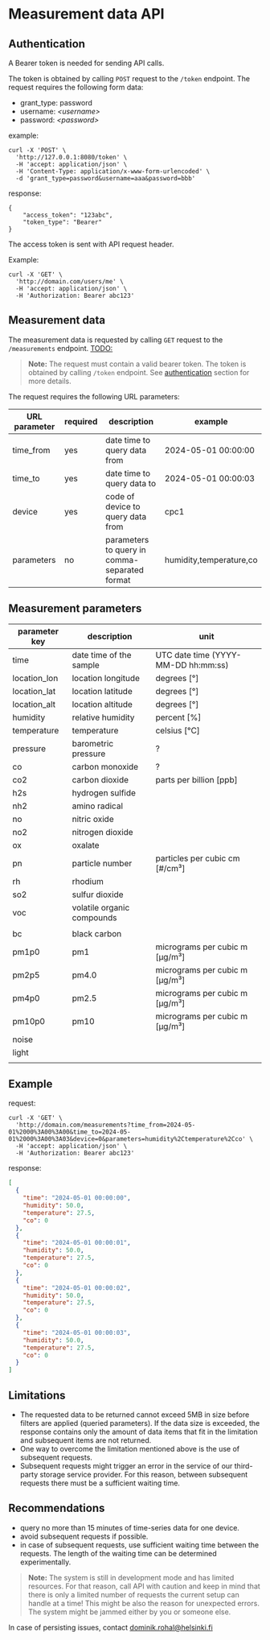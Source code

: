 # Measurement data API
## Authentication
A Bearer token is needed for sending API calls.

The token is obtained by calling `POST` request to the `/token` endpoint.
The request requires the following form data:
- grant_type: password
- username: *_\<username\>_*
- password: *_\<password\>_*

example:
```
curl -X 'POST' \
  'http://127.0.0.1:8080/token' \
  -H 'accept: application/json' \
  -H 'Content-Type: application/x-www-form-urlencoded' \
  -d 'grant_type=password&username=aaa&password=bbb'
```
response:
```
{
    "access_token": "123abc",
    "token_type": "Bearer"
}
```

The access token is sent with API request header. 

Example:
```
curl -X 'GET' \
  'http://domain.com/users/me' \
  -H 'accept: application/json' \
  -H 'Authorization: Bearer abc123'
```

## Measurement data
The measurement data is requested by calling `GET` request to the `/measurements` endpoint. [TODO:](#)

> **Note:** The request must contain a valid bearer token. The token is obtained by calling `/token` endpoint. See [authentication](#authentication) section for more details.

The request requires the following URL parameters:

| URL parameter | required | description                                   | example                 |
|---------------|----------|-----------------------------------------------|-------------------------|
| time_from     | yes      | date time to query data from                  | 2024-05-01 00:00:00     |
| time_to       | yes      | date time to query data to                    | 2024-05-01 00:00:03     |
| device        | yes      | code of device to query data from             | cpc1                    |
| parameters    | no       | parameters to query in comma-separated format | humidity,temperature,co |


## Measurement parameters

| parameter key | description                | unit                                |
|---------------|----------------------------|-------------------------------------|
| time          | date time of the sample    | UTC date time (YYYY-MM-DD hh:mm:ss) |
| location_lon  | location longitude         | degrees \[°]                        |
| location_lat  | location latitude          | degrees \[°]                        |
| location_alt  | location altitude          | degrees \[°]                        |
| humidity      | relative humidity          | percent \[%\]                       |
| temperature   | temperature                | celsius \[°C\]                      |
| pressure      | barometric pressure        | ?                                   |
| co            | carbon monoxide            | ?                                   |
| co2           | carbon dioxide             | parts per billion \[ppb\]           |
| h2s           | hydrogen sulfide           |                                     |
| nh2           | amino radical              |                                     |
| no            | nitric oxide               |                                     |
| no2           | nitrogen dioxide           |                                     |
| ox            | oxalate                    |                                     |
| pn            | particle number            | particles per cubic cm \[#/cm³]     |
| rh            | rhodium                    |                                     |
| so2           | sulfur dioxide             |                                     |
| voc           | volatile organic compounds |                                     |
|               |                            |                                     |
| bc            | black carbon               |                                     |
| pm1p0         | pm1                        | micrograms per cubic m \[μg/m³]     |
| pm2p5         | pm4.0                      | micrograms per cubic m \[μg/m³]     |
| pm4p0         | pm2.5                      | micrograms per cubic m \[μg/m³]     |
| pm10p0        | pm10                       | micrograms per cubic m \[μg/m³]     |
| noise         |                            |                                     |
| light         |                            |                                     |
|               |                            |                                     |


## Example

request:
```
curl -X 'GET' \
  'http://domain.com/measurements?time_from=2024-05-01%2000%3A00%3A00&time_to=2024-05-01%2000%3A00%3A03&device=0&parameters=humidity%2Ctemperature%2Cco' \
  -H 'accept: application/json' \
  -H 'Authorization: Bearer abc123'
```

response:
```json
[
  {
    "time": "2024-05-01 00:00:00",
    "humidity": 50.0,
    "temperature": 27.5,
    "co": 0
  },
  {
    "time": "2024-05-01 00:00:01",
    "humidity": 50.0,
    "temperature": 27.5,
    "co": 0
  },
  {
    "time": "2024-05-01 00:00:02",
    "humidity": 50.0,
    "temperature": 27.5,
    "co": 0
  },
  {
    "time": "2024-05-01 00:00:03",
    "humidity": 50.0,
    "temperature": 27.5,
    "co": 0
  }
]
```

## Limitations
- The requested data to be returned cannot exceed 5MB in size before filters are applied (queried parameters). If the data size is exceeded, the response contains only the amount of data items that fit in the limitation and subsequent items are not returned.
- One way to overcome the limitation mentioned above is the use of subsequent requests.
- Subsequent requests might trigger an error in the service of our third-party storage service provider. For this reason, between subsequent requests there must be a sufficient waiting time.

## Recommendations
- query no more than 15 minutes of time-series data for one device.
- avoid subsequent requests if possible. 
- in case of subsequent requests, use sufficient waiting time between the requests. The length of the waiting time can be determined experimentally.

> **Note:** The system is still in development mode and has limited resources. For that reason, call API with caution and keep in mind that there is only a limited number of requests the current setup can handle at a time! This might be also the reason for unexpected errors. The system might be jammed either by you or someone else.

In case of persisting issues, contact [dominik.rohal@helsinki.fi](mailto:dominik.rohal@helsinki.fi?subject=[CPC%20vis%20API]%20Issue)
